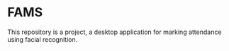 # FAMS
This repository is a project, a desktop application for marking attendance using facial recognition.

